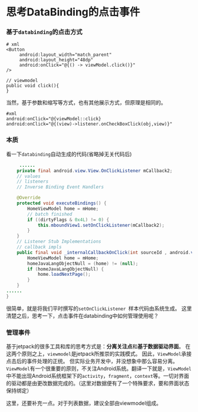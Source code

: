 # 思考DataBinding的点击事件
### 基于`databinding`的点击方式
```
# xml
<Button
     android:layout_width="match_parent"
     android:layout_height="48dp"
     android:onClick="@{() -> viewModel.click()}"
/>

// viewmodel 
public void click(){
}
```
当然，基于参数和缩写等方式，也有其他展示方式，但原理是相同的。
```
#xml 
android:onClick="@{viewModel::click}
android:onClick="@{(view)->listener.onCheckBoxClick(obj,view)}"
```
### 本质
看一下`databinding`自动生成的代码(省略掉无关代码后)
```java
	 ......
    private final android.view.View.OnClickListener mCallback2;
    // values
    // listeners
    // Inverse Binding Event Handlers

    @Override
    protected void executeBindings() {
        HomeViewModel home = mHome;
        // batch finished
        if ((dirtyFlags & 0x4L) != 0) {
            this.mboundView1.setOnClickListener(mCallback2);
        }
    }
    // Listener Stub Implementations
    // callback impls
    public final void _internalCallbackOnClick(int sourceId , android.view.View callbackArg_0) {
        HomeViewModel home = mHome;
        homeJavaLangObjectNull = (home) != (null);
        if (homeJavaLangObjectNull) {
            home.loadNextPage();
        }
    }
......
}
```
很简单，就是将我们平时撰写的`setOnClickListener `样本代码由系统生成。
这里清楚之后，思考一下，点击事件在databinding中如何管理使用呢？
### 管理事件
基于jetpack的很多工具和库的思考方式是：**分离关注点**和**基于数据驱动界面**。
在这两个原则之上，`viewmodel`是jetpack所推崇的实践模式。
因此，`ViewModel`承接点击后的事件处理的正统。
但实际业务开发中，并没想象中那么容易分离。`ViewModel`有一个很重要的原则，不关注Android系统。翻译一下就是，`ViewModel`中不能出现Android系统框架下的`activity`，`fragment`，`context`等。一切对界面的驱动都是由更改数据完成的。（这里对数据便有了一个特殊要求，要和界面状态保持绑定）


这里，还要补充一点。对于列表数据，建议全部由viewmodel组成。




